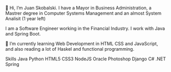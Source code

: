 👋 Hi, I’m Juan Skobalski. 
I have a Mayor in Business Administration, a Mastrer degree in Computer Systems Management and an almost System Analisit (1 year left)

I am a Software Engineer working in the Financial Industry. 
I work with Java and Spring Boot.

🌱 I’m currently learning Web Development in HTML CSS and JavaScript, and also reading a lot of Haskel and functional programming.

Skills
Java Python HTML5 CSS3 NodeJS Oracle Photoshop Django C# .NET Spring

<!---
jpskobalski/jpskobalski is a ✨ special ✨ repository because its `README.md` (this file) appears on your GitHub profile.
You can click the Preview link to take a look at your changes.
--->
